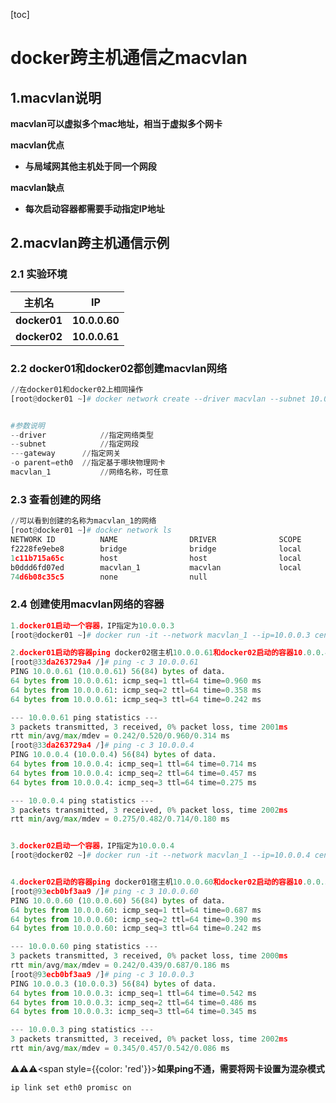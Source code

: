 [toc]



# docker跨主机通信之macvlan

## 1.macvlan说明

**macvlan可以虚拟多个mac地址，相当于虚拟多个网卡**



**macvlan优点**

- **与局域网其他主机处于同一个网段**



**macvlan缺点**

- **每次启动容器都需要手动指定IP地址**



## 2.macvlan跨主机通信示例

### 2.1 实验环境

| 主机名       | IP            |
| ------------ | ------------- |
| **docker01** | **10.0.0.60** |
| **docker02** | **10.0.0.61** |



### 2.2 docker01和docker02都创建macvlan网络

```python
//在docker01和docker02上相同操作
[root@docker01 ~]# docker network create --driver macvlan --subnet 10.0.0.0/24 --gateway 10.0.0.254 -o parent=eth0 macvlan_1


#参数说明
--driver			//指定网络类型
--subnet			//指定网段
---gateway		//指定网关
-o parent=eth0	//指定基于哪块物理网卡
macvlan_1		    //网络名称，可任意
```



### 2.3 查看创建的网络

```python
//可以看到创建的名称为macvlan_1的网络
[root@docker01 ~]# docker network ls
NETWORK ID          NAME                DRIVER              SCOPE
f2228fe9ebe8        bridge              bridge              local
1c11b715a65c        host                host                local
b0ddd6fd07ed        macvlan_1           macvlan             local
74d6b08c35c5        none                null  
```



### 2.4 创建使用macvlan网络的容器

```python
1.docker01启动一个容器，IP指定为10.0.0.3
[root@docker01 ~]# docker run -it --network macvlan_1 --ip=10.0.0.3 centos:latest /bin/bash

2.docker01启动的容器ping docker02宿主机10.0.0.61和docker02启动的容器10.0.0.4
[root@33da263729a4 /]# ping -c 3 10.0.0.61
PING 10.0.0.61 (10.0.0.61) 56(84) bytes of data.
64 bytes from 10.0.0.61: icmp_seq=1 ttl=64 time=0.960 ms
64 bytes from 10.0.0.61: icmp_seq=2 ttl=64 time=0.358 ms
64 bytes from 10.0.0.61: icmp_seq=3 ttl=64 time=0.242 ms

--- 10.0.0.61 ping statistics ---
3 packets transmitted, 3 received, 0% packet loss, time 2001ms
rtt min/avg/max/mdev = 0.242/0.520/0.960/0.314 ms
[root@33da263729a4 /]# ping -c 3 10.0.0.4 
PING 10.0.0.4 (10.0.0.4) 56(84) bytes of data.
64 bytes from 10.0.0.4: icmp_seq=1 ttl=64 time=0.714 ms
64 bytes from 10.0.0.4: icmp_seq=2 ttl=64 time=0.457 ms
64 bytes from 10.0.0.4: icmp_seq=3 ttl=64 time=0.275 ms

--- 10.0.0.4 ping statistics ---
3 packets transmitted, 3 received, 0% packet loss, time 2002ms
rtt min/avg/max/mdev = 0.275/0.482/0.714/0.180 ms


3.docker02启动一个容器，IP指定为10.0.0.4
[root@docker02 ~]# docker run -it --network macvlan_1 --ip=10.0.0.4 centos:latest /bin/bash


4.docker02启动的容器ping docker01宿主机10.0.0.60和docker02启动的容器10.0.0.3
[root@93ecb0bf3aa9 /]# ping -c 3 10.0.0.60
PING 10.0.0.60 (10.0.0.60) 56(84) bytes of data.
64 bytes from 10.0.0.60: icmp_seq=1 ttl=64 time=0.687 ms
64 bytes from 10.0.0.60: icmp_seq=2 ttl=64 time=0.390 ms
64 bytes from 10.0.0.60: icmp_seq=3 ttl=64 time=0.242 ms

--- 10.0.0.60 ping statistics ---
3 packets transmitted, 3 received, 0% packet loss, time 2000ms
rtt min/avg/max/mdev = 0.242/0.439/0.687/0.186 ms
[root@93ecb0bf3aa9 /]# ping -c 3 10.0.0.3 
PING 10.0.0.3 (10.0.0.3) 56(84) bytes of data.
64 bytes from 10.0.0.3: icmp_seq=1 ttl=64 time=0.542 ms
64 bytes from 10.0.0.3: icmp_seq=2 ttl=64 time=0.486 ms
64 bytes from 10.0.0.3: icmp_seq=3 ttl=64 time=0.345 ms

--- 10.0.0.3 ping statistics ---
3 packets transmitted, 3 received, 0% packet loss, time 2002ms
rtt min/avg/max/mdev = 0.345/0.457/0.542/0.086 ms
```

⚠️⚠️⚠️<span style={{color: 'red'}}>**如果ping不通，需要将网卡设置为混杂模式**</span>

```shell
ip link set eth0 promisc on
```

